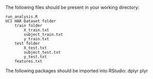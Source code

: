 
The following files should be present in your working directory:

	run_analysis.R
	UCI HAR Dataset folder
		train folder
			X_train.txt
			subject_train.txt
			y_train.txt
		test folder
			X_test.txt
			subject_test.txt
			y_test.txt
		features.txt

The following packages should be imported into RStudio:
	dplyr
	plyr
	